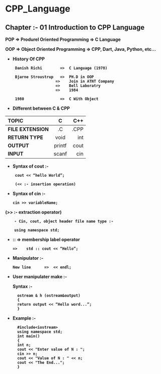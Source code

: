 # CPP_Language

## Chapter :- 01 Introduction to CPP Language

<b>POP 		=>		Produrel Oriented Programming		=>	C Language 

OOP 		=>		Object Oriented Programming 		=>	CPP, Dart, Java, Python, etc... 

  
 * History Of CPP
  
        Danish Richi 		=>	C Language (1978)

        Bjarne Stroustrup	=>	PH.D in OOP
                          =>	Join in ATNT Company
                          =>	Bell Laboratry
                          =>	1984

        1980				=>	C With Object

  
 * Different between C & CPP
  
  
| **TOPIC**       |      **C**      |      **C++**      |
| :---         |     :---:      |          ---: |
| **FILE EXTENSION**   | .C     | .CPP    |
| **RETURN TYPE**    | void       | int      |
| **OUTPUT**    | printf       | cout     |
| **INPUT**    | scanf       | cin     |
  
 - Syntax of cout :-
  
        cout << “hello World”;

        (<< :- insertion operation)
  
  - Syntax of cin :-
  
        cin >> variableName;
  
(>> :- extraction operator)
  
        - Cin, cout, object header file name type :-
  
        using namespace std;

- ::	=>	membership label operator
  
      =>	std :: cout << “Hello”;

- Manipulator :-
  
      New line 		=>	<< endl;

- User manipulater make :-

    Syntax :-

        ostream & h (ostream&output)
        {
        return output << “Hello word...”;
        }

- Example :-
  
        #include<iostream>
        using namespace std;
        int main()
        {
        int n;
        cout << "Enter value of N : ";
        cin >> n;
        cout << "Value of N : " << n;
        cout << "The End...";
        }
  
 
  
</b>
